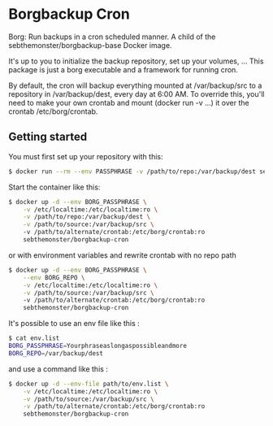 # Borgbackup Cron
 Borg: Run backups in a cron scheduled manner. A child of the sebthemonster/borgbackup-base Docker image.

 It's up to you to initialize the backup repository, set up your volumes, ...  This package is just a borg executable and a framework for running cron.

By default, the cron will backup everything mounted at /var/backup/src to a repository in /var/backup/dest, every day at 6:00 AM.  To override this, you'll need to make your own crontab and mount (docker run -v ...) it over the crontab /etc/borg/crontab.

## Getting started

You must first set up your repository with this:
```bash
$ docker run --rm --env PASSPHRASE -v /path/to/repo:/var/backup/dest sebthemonster/borgbackup-cron borg init /var/backup/dest
```

Start the container like this:
```bash
$ docker up -d --env BORG_PASSPHRASE \
    -v /etc/localtime:/etc/localtime:ro \
    -v /path/to/repo:/var/backup/dest \
    -v /path/to/source:/var/backup/src \ 
    -v /path/to/alternate/crontab:/etc/borg/crontab:ro
    sebthemonster/borgbackup-cron
```

or with environment variables and rewrite crontab with no repo path
```bash
$ docker up -d --env BORG_PASSPHRASE \
    --env BORG_REPO \
    -v /etc/localtime:/etc/localtime:ro \
    -v /path/to/source:/var/backup/src \ 
    -v /path/to/alternate/crontab:/etc/borg/crontab:ro
    sebthemonster/borgbackup-cron
```

It's possible to use an env file like this :
```bash
$ cat env.list
BORG_PASSPHRASE=Yourphraseaslongaspossibleandmore
BORG_REPO=/var/backup/dest
```
and use a command like this :
```bash
$ docker up -d --env-file path/to/env.list \
    -v /etc/localtime:/etc/localtime:ro \
    -v /path/to/source:/var/backup/src \
    -v /path/to/alternate/crontab:/etc/borg/crontab:ro
    sebthemonster/borgbackup-cron 
```

